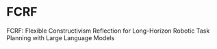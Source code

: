 # FCRF
FCRF: Flexible Constructivism Reflection for Long-Horizon Robotic Task Planning with Large Language Models
